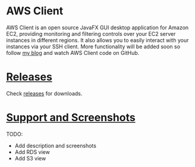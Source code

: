 # AWS Client
AWS Client is an open source JavaFX GUI desktop application for Amazon EC2, providing monitoring and filtering controls over your EC2 server instances in different regions. It also allows you to easily interact with your instances via your SSH client. More functionality will be added soon so follow [my blog](http://gadelkareem.com/aws-client) and watch AWS Client code on GitHub.

# [Releases](https://github.com/gadelkareem/aws-client/releases)
Check [releases](https://github.com/gadelkareem/aws-client/releases) for downloads.

# [Support and Screenshots](http://gadelkareem.com/aws-client)



TODO:
- Add description and screenshots
- Add RDS view
- Add S3 view


